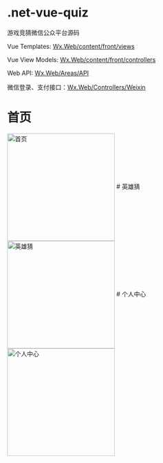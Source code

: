 # .net-vue-quiz
游戏竞猜微信公众平台源码

Vue Templates:  <a href="https://github.com/xaqi/.net-vue-quiz/tree/master/Wx.Web/content/front/views">Wx.Web/content/front/views</a>

Vue View Models:  <a href="https://github.com/xaqi/.net-vue-quiz/tree/master/Wx.Web/content/front/controllers">Wx.Web/content/front/controllers</a>

Web API:  <a href="https://github.com/xaqi/.net-vue-quiz/tree/master/Wx.Web/Areas/API">Wx.Web/Areas/API</a>

微信登录、支付接口：<a href="https://github.com/xaqi/.net-vue-quiz/tree/master/Wx.Web/Controllers/Weixin">Wx.Web/Controllers/Weixin</a>



# 首页
 <img src="http://xaqi.github.io/1.jpg" width="250" alt="首页" align=center />
# 英雄猜
 <img src="http://xaqi.github.io/2.jpg" width="250" alt="英雄猜" align=center />
# 个人中心
 <img src="http://xaqi.github.io/3.jpg" width="250" alt="个人中心" align=center />

